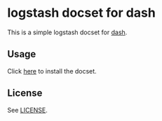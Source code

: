 # logstash docset for dash

This is a simple logstash docset for [dash](http://kapeli.com/dash).

## Usage

Click [here](dash-feed://https%3A%2F%2Fraw.github.com%2Falappe%2Fdash-docset-logstash%2Fmaster%2Fnginx.xml) to install the docset.

## License

See [LICENSE](LICENSE).
